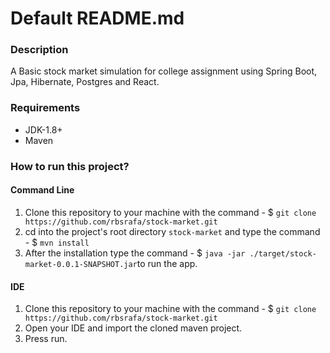 # Default README.md

### Description
A Basic stock market simulation for college assignment using Spring Boot, Jpa, Hibernate, Postgres and React.  

### Requirements
* JDK-1.8+
* Maven

### How to run this project?

#### Command Line
1. Clone this repository to your machine with the command - $ `git clone https://github.com/rbsrafa/stock-market.git`
1. cd into the project's root directory `stock-market` and type the command - $ `mvn install` 
1. After the installation type the command - $ `java -jar ./target/stock-market-0.0.1-SNAPSHOT.jar`to run the app.

#### IDE
1. Clone this repository to your machine with the command - $ `git clone https://github.com/rbsrafa/stock-market.git`
1. Open your IDE and import the cloned maven project.
1. Press run.
